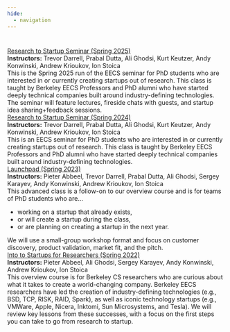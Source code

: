 ```yaml
---
hide:
  - navigation
---
```


<h1 class="title"></h1>

<div class="class-summary" style="margin-top:0">
  <div class="class-name"><a href="seminar-sp25">Research to Startup Seminar (Spring 2025)</a></div>

  <div class="instructor-list"><b>Instructors:</b> Trevor Darrell, Prabal
  Dutta, Ali Ghodsi, Kurt Keutzer, Andy Konwinski, Andrew Krioukov, Ion
  Stoica</div>

  <div class="class-description">This is the Spring 2025 run of the EECS seminar
  for PhD students who are interested in or currently creating startups out of
  research.  This class is taught by Berkeley EECS Professors and PhD alumni who
  have started deeply technical companies built around industry-defining
  technologies. The seminar will feature lectures, fireside chats with guests,
  and startup idea sharing+feedback sessions.
  </div>
</div>

<div class="class-summary" style="margin-top:0">
  <div class="class-name"><a href="seminar-sp24">Research to Startup Seminar (Spring 2024)</a></div>

  <div class="instructor-list"><b>Instructors:</b> Trevor Darrell, Prabal
  Dutta, Ali Ghodsi, Kurt Keutzer, Andy Konwinski, Andrew Krioukov, Ion
  Stoica</div>

  <div class="class-description">This is an EECS seminar for PhD students who
  are interested in or currently creating startups out of research.  This class
  is taught by Berkeley EECS Professors and PhD alumni who have started deeply
  technical companies built around industry-defining technologies.
  </div>
</div>

<div class="class-summary" style="margin-top:0">
  <div class="class-name"><a href="launchpad-sp23">Launchpad (Spring 2023)</a></div>

  <div class="instructor-list"><b>Instructors:</b> Pieter Abbeel, Trevor
  Darrell, Prabal Dutta, Ali Ghodsi, Sergey Karayev, Andy Konwinski, Andrew
  Krioukov, Ion Stoica</div>

  <div class="class-description">This advanced class is a follow-on to our
  overview course and is for teams of PhD students who are…
    <ul>
    <li>working on a startup that already exists,</li>
    <li>or will create a startup during the class,</li>
    <li>or are planning on creating a startup in the next year.</li>
  </ul>
  We will use a small-group workshop format and focus on customer discovery,
  product validation, market fit, and the pitch.
  </div>
</div>

<div class="class-summary">
  <div class="class-name"><a href="intro-sp22">Into to Startups for Researchers (Spring 2022)</a></div>

  <div class="instructor-list"><b>Instructors:</b> Pieter Abbeel, Ali Ghodsi,
  Sergey Karayev, Andy Konwinski, Andrew Krioukov, Ion Stoica</div>

  <div class="class-description">
  This overview course is for Berkeley CS researchers who are curious about
  what it takes to create a world-changing company. Berkeley EECS researchers
  have led the creation of industry-defining technologies (e.g., BSD, TCP,
  RISK, RAID, Spark), as well as iconic technology startups (e.g., VMWare,
  Apple, Nicera, Inktomi, Sun Microsystems, and Tesla). We will review key
  lessons from these successes, with a focus on the first steps you can take to
  go from research to startup.
  </div>
</div>

